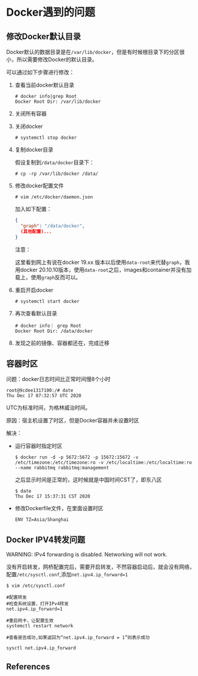 # Docker遇到的问题

## 修改Docker默认目录

Docker默认的数据目录是在`/var/lib/docker`，但是有时候根目录下的分区很小，所以需要修改Docker的默认目录。

可以通过如下步骤进行修改：

1. 查看当前docker默认目录

   ```
   # docker info|grep Root
   Docker Root Dir: /var/lib/docker
   ```

2. 关闭所有容器

3. 关闭docker

   ```
   # systemctl stop docker
   ```

4. 复制docker目录

   假设复制到`/data/docker`目录下：

   ```
   # cp -rp /var/lib/docker /data/
   ```

5. 修改docker配置文件

   ```
   # vim /etc/docker/daemon.json
   ```

   加入如下配置：

   ```json
   {
     "graph": "/data/docker",
     (其他配置)...
   }
   ```

   注意：

   这里看到网上有说在docker 19.xx 版本以后使用`data-root`来代替`graph`，我用docker 20.10.10版本，使用`data-root`之后，images和container并没有加载上，使用`graph`反而可以。

6. 重启开启docker

   ```
   # systemctl start docker
   ```

7. 再次查看默认目录

   ```
   # docker info｜ grep Root
   Docker Root Dir: /data/docker
   ```

8. 发现之前的镜像、容器都还在，完成迁移

## 容器时区

问题：docker日志时间比正常时间慢8个小时

```
root@9cdee1317100:/# date
Thu Dec 17 07:32:57 UTC 2020
```

UTC为标准时间，为格林威治时间。

原因：宿主机设置了时区，但是Docker容器并未设置时区

解决：

- 运行容器时指定时区 

  ```
  $ docker run -d -p 5672:5672 -p 15672:15672 -v /etc/timezone:/etc/timezone:ro -v /etc/localtime:/etc/localtime:ro  --name rabbitmq rabbitmq:management
  ```

  之后显示时间是正常的，这时候就是中国时间CST了，即东八区

  ```
  $ date
  Thu Dec 17 15:37:31 CST 2020
  ```

- 修改Dockerfile文件，在里面设置时区

  ```
  ENV TZ=Asia/Shanghai
  ```

## Docker IPV4转发问题

WARNING: IPv4 forwarding is disabled. Networking will not work.

没有开启转发，网桥配置完后，需要开启转发，不然容器启动后，就会没有网络，配置`/etc/sysctl.conf`,添加`net.ipv4.ip_forward=1`

```
$ vim /etc/sysctl.conf

#配置转发
#检查系统设置，打开IPv4转发
net.ipv4.ip_forward=1

#重启网卡，让配置生效
systemctl restart network

#查看是否成功,如果返回为“net.ipv4.ip_forward = 1”则表示成功

sysctl net.ipv4.ip_forward
```

## References